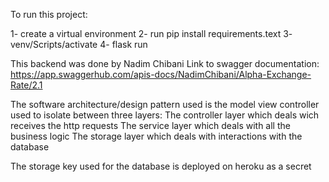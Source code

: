 To run this project:

1- create a virtual environment
2- run pip install requirements.text
3- venv/Scripts/activate
4- flask run

This backend was done by Nadim Chibani
Link to swagger documentation: https://app.swaggerhub.com/apis-docs/NadimChibani/Alpha-Exchange-Rate/2.1

The software architecture/design pattern used is the model view controller used to isolate between three layers:
The controller layer which deals wich receives the http requests
The service layer which deals with all the business logic
The storage layer which deals with interactions with the database

The storage key used for the database is deployed on heroku as a secret